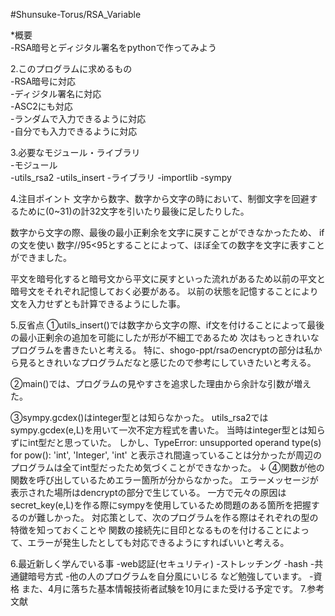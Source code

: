 #Shunsuke-Torus/RSA_Variable

*概要  
  -RSA暗号とディジタル署名をpythonで作ってみよう  

2.このプログラムに求めるもの  
  -RSA暗号に対応  
  -ディジタル署名に対応  
  -ASC2にも対応  
  -ランダムで入力できるように対応  
  -自分でも入力できるように対応  

3.必要なモジュール・ライブラリ  
  -モジュール  
    -utils_rsa2
    -utils_insert
  -ライブラリ
    -importlib
    -sympy
    
4.注目ポイント
  文字から数字、数字から文字の時において、制御文字を回避するために(0~31)の計32文字を引いたり最後に足したりした。

  数字から文字の際、最後の最小正剰余を文字に戻すことができなかったため、
  ifの文を使い 数字//95<95とすることによって、ほぼ全ての数字を文字に表すことができました。

  平文を暗号化すると暗号文から平文に戻すといった流れがあるため以前の平文と暗号文をそれぞれ記憶しておく必要がある。
  以前の状態を記憶することにより文を入力せずとも計算できるようにした事。

5.反省点
  ➀utils_insert()では数字から文字の際、if文を付けることによって最後の最小正剰余の追加を可能にしたが形が不細工であるため
  次はもっときれいなプログラムを書きたいと考える。
  特に、shogo-ppt/rsaのencryptの部分は私から見るときれいなプログラムだなと感じたので参考にしていきたいと考える。

  ➁main()では、プログラムの見やすさを追求した理由から余計な引数が増えた。

  ➂sympy.gcdex()はinteger型とは知らなかった。
    utils_rsa2ではsympy.gcdex(e,L)を用いて一次不定方程式を書いた。
    当時はinteger型とは知らずにint型だと思っていた。
    しかし、TypeError: unsupported operand type(s) for pow(): 'int', 'Integer', 'int'
    と表示され間違っていることは分かったが周辺のプログラムは全てint型だったため気づくことができなかった。
    ↓
  ➃関数が他の関数を呼び出しているためエラー箇所が分からなかった。
    エラーメッセージが表示された場所はdencryptの部分で生じている。
    一方で元々の原因はsecret_key(e,L)を作る際にsympyを使用しているため問題のある箇所を把握するのが難しかった。
    対応策として、次のプログラムを作る際はそれぞれの型の特徴を知っておくことや
    関数の接続先に目印となるものを付けることによって、エラーが発生したとしても対応できるようにすればいいと考える。
  
6.最近新しく学んでいる事
  -web認証(セキュリティ)
    -ストレッチング
    -hash
  -共通鍵暗号方式
  -他の人のプログラムを自分風にいじる
  など勉強しています。
  -資格
  また、4月に落ちた基本情報技術者試験を10月にまた受ける予定です。
7.参考文献
